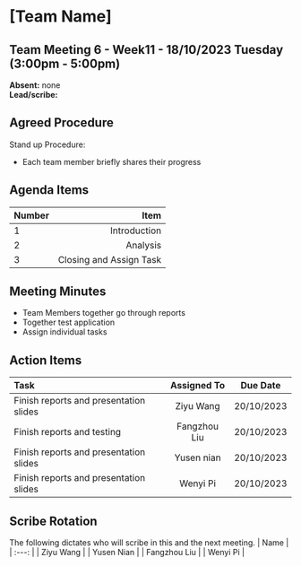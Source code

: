 # [Team Name]

## Team Meeting 6 - Week11 - 18/10/2023 Tuesday (3:00pm - 5:00pm)
**Absent:** none
<br>
**Lead/scribe:** 

## Agreed Procedure
Stand up Procedure: 
- Each team member briefly shares their progress



## Agenda Items
| Number   |        Item |
|:---------|------------:|
| 1 | Introduction |
| 2 | Analysis |
| 3 | Closing and Assign Task |

## Meeting Minutes
- Team Members together go through reports
- Together test application
- Assign individual tasks


## Action Items
| Task                                   | Assigned To |  Due Date  |
|:---------------------------------------|:-----------:|:----------:|
| Finish reports and presentation slides |Ziyu Wang    | 20/10/2023 |
| Finish reports and testing             |Fangzhou Liu | 20/10/2023 |
| Finish reports and presentation slides |Yusen nian   | 20/10/2023|
| Finish reports and presentation slides |Wenyi Pi     | 20/10/2023 |



## Scribe Rotation
The following dictates who will scribe in this and the next meeting.
| Name |
| :---: |
| Ziyu Wang |
| Yusen Nian |
| Fangzhou Liu |
| Wenyi Pi |
